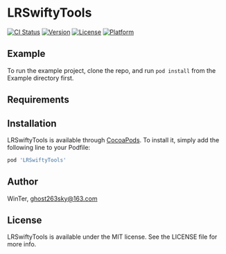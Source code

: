 # LRSwiftyTools

[![CI Status](https://img.shields.io/travis/WinTer/LRSwiftyTools.svg?style=flat)](https://travis-ci.org/WinTer/LRSwiftyTools)
[![Version](https://img.shields.io/cocoapods/v/LRSwiftyTools.svg?style=flat)](https://cocoapods.org/pods/LRSwiftyTools)
[![License](https://img.shields.io/cocoapods/l/LRSwiftyTools.svg?style=flat)](https://cocoapods.org/pods/LRSwiftyTools)
[![Platform](https://img.shields.io/cocoapods/p/LRSwiftyTools.svg?style=flat)](https://cocoapods.org/pods/LRSwiftyTools)

## Example

To run the example project, clone the repo, and run `pod install` from the Example directory first.

## Requirements

## Installation

LRSwiftyTools is available through [CocoaPods](https://cocoapods.org). To install
it, simply add the following line to your Podfile:

```ruby
pod 'LRSwiftyTools'
```

## Author

WinTer, ghost263sky@163.com

## License

LRSwiftyTools is available under the MIT license. See the LICENSE file for more info.
